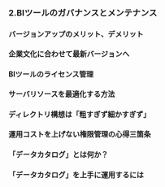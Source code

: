 ### 2.BIツールのガバナンスとメンテナンス
#### バージョンアップのメリット、デメリット
#### 企業文化に合わせて最新バージョンへ
#### BIツールのライセンス管理
#### サーバリソースを最適化する方法
#### ディレクトリ構想は「粗すぎず細かすぎず」
#### 運用コストを上げない権限管理の心得三箇条
#### 「データカタログ」とは何か？
#### 「データカタログ」を上手に運用するには
